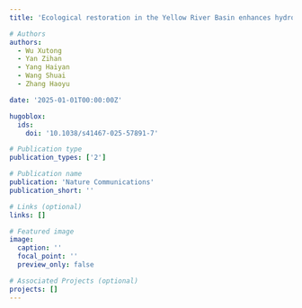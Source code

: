 ```yaml
---
title: 'Ecological restoration in the Yellow River Basin enhances hydropower potential'

# Authors
authors:
  - Wu Xutong
  - Yan Zihan
  - Yang Haiyan
  - Wang Shuai
  - Zhang Haoyu

date: '2025-01-01T00:00:00Z'

hugoblox:
  ids:
    doi: '10.1038/s41467-025-57891-7'

# Publication type
publication_types: ['2']

# Publication name
publication: 'Nature Communications'
publication_short: ''

# Links (optional)
links: []

# Featured image
image:
  caption: ''
  focal_point: ''
  preview_only: false

# Associated Projects (optional)
projects: []
---
```

